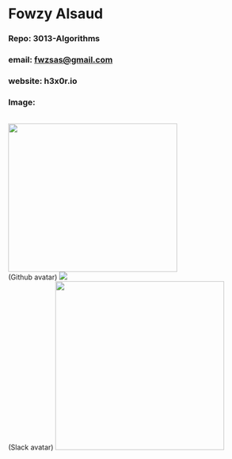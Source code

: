 # Fowzy Alsaud
### Repo: 3013-Algorithms
### email:  fwzsas@gmail.com
### website: h3x0r.io
### Image:
<br>
<img src="https://lh3.googleusercontent.com/forQdzV4dzfElMUSLxPU9g8L2Uxe84IfpL9x4Oz_Y5ptAo7hvsRCBQmbcl0MbMTPRiMUPd-WRlQFwbobevqHCf7MvD41S0O5EwWN34zZ9yOtyoxLBLLs1bFdWTsf2jPsrb4anESVKg" width="341" height="300">
<br>
(Github avatar)
<img src="https://avatars.githubusercontent.com/u/34263166?s=400&u=f758d21c230fecdc7d7f58c8889a6de84d3838e7&v=4">
<br>
(Slack avatar)
<img src="https://ca.slack-edge.com/TBMBG710S-U01K82Q4J4Q-e694de4b79ef-512" width="341" height="341">

